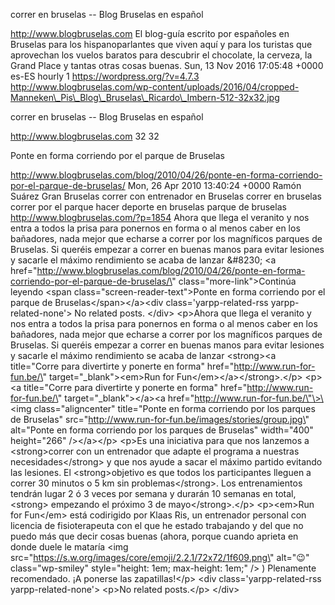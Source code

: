 correr en bruselas -- Blog Bruselas en español

http://www.blogbruselas.com El blog-guía escrito por españoles en
Bruselas para los hispanoparlantes que viven aquí y para los turistas
que aprovechan los vuelos baratos para descubrir el chocolate, la
cerveza, la Grand Place y tantas otras cosas buenas. Sun, 13 Nov 2016
17:05:48 +0000 es-ES hourly 1 https://wordpress.org/?v=4.7.3
http://www.blogbruselas.com/wp-content/uploads/2016/04/cropped-Manneken\_Pis\_Blog\_Bruselas\_Ricardo\_Imbern-512-32x32.jpg

correr en bruselas -- Blog Bruselas en español

http://www.blogbruselas.com 32 32

Ponte en forma corriendo por el parque de Bruselas

http://www.blogbruselas.com/blog/2010/04/26/ponte-en-forma-corriendo-por-el-parque-de-bruselas/
Mon, 26 Apr 2010 13:40:24 +0000 Ramón Suárez Gran Bruselas correr con
entrenador en Bruselas correr en bruselas correr por el parque hacer
deporte en bruselas parque de bruselas
http://www.blogbruselas.com/?p=1854 Ahora que llega el veranito y nos
entra a todos la prisa para ponernos en forma o al menos caber en los
bañadores, nada mejor que echarse a correr por los magníficos parques de
Bruselas. Si queréis empezar a correr en buenas manos para evitar
lesiones y sacarle el máximo rendimiento se acaba de lanzar &\#8230; \<a
href=\"http://www.blogbruselas.com/blog/2010/04/26/ponte-en-forma-corriendo-por-el-parque-de-bruselas/\"
class=\"more-link\"\>Continúa leyendo \<span
class=\"screen-reader-text\"\>Ponte en forma corriendo por el parque de
Bruselas\</span\>\</a\>\<div class=\'yarpp-related-rss
yarpp-related-none\'\> No related posts. \</div\> \<p\>Ahora que llega
el veranito y nos entra a todos la prisa para ponernos en forma o al
menos caber en los bañadores, nada mejor que echarse a correr por los
magníficos parques de Bruselas. Si queréis empezar a correr en buenas
manos para evitar lesiones y sacarle el máximo rendimiento se acaba de
lanzar \<strong\>\<a title=\"Corre para divertirte y ponerte en forma\"
href=\"http://www.run-for-fun.be/\" target=\"\_blank\"\>\<em\>Run for
Fun\</em\>\</a\>\</strong\>.\</p\> \<p\>\<a title=\"Corre para
divertirte y ponerte en forma\" href=\"http://www.run-for-fun.be/\"
target=\"\_blank\"\>\</a\>\<a href=\"http://www.run-for-fun.be/\"\>\<img
class=\"aligncenter\" title=\"Ponte en forma corriendo por los parques
de Bruselas\" src=\"http://www.run-for-fun.be/images/stories/group.jpg\"
alt=\"Ponte en forma corriendo por los parques de Bruselas\"
width=\"400\" height=\"266\" /\>\</a\>\</p\> \<p\>Es una iniciativa para
que nos lanzemos a \<strong\>correr con un entrenador que adapte el
programa a nuestras necesidades\</strong\> y que nos ayude a sacar el
máximo partido evitando las lesiones. El \<strong\>objetivo es que todos
los participantes lleguen a correr 30 minutos o 5 km sin
problemas\</strong\>. Los entrenamientos tendrán lugar 2 ó 3 veces por
semana y durarán 10 semanas en total,\<strong\> empezando el próximo 3
de mayo\</strong\>.\</p\> \<p\>\<em\>Run for Fun\</em\> está codirigido
por Klaas Ris, un entrenador personal con licencia de fisioterapeuta con
el que he estado trabajando y del que no puedo más que decir cosas
buenas (ahora, porque cuando aprieta en donde duele le mataría \<img
src=\"https://s.w.org/images/core/emoji/2.2.1/72x72/1f609.png\"
alt=\"😉\" class=\"wp-smiley\" style=\"height: 1em; max-height: 1em;\"
/\> ) Plenamente recomendado. ¡A ponerse las zapatillas!\</p\> \<div
class=\'yarpp-related-rss yarpp-related-none\'\> \<p\>No related
posts.\</p\> \</div\>
